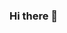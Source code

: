 ### Hi there 👋

<!--
**RThaweewat/RThaweewat** is a ✨ _special_ ✨ repository because its `README.md` (this file) appears on your GitHub profile.

I'm a self-taught data scientist and statistical UX researcher with two years of professional experience in data science from various industries, including health-care, insurance, and architectural construction. I specialize in building fast and scalable end-to-end machine learning solutions, deliver the solid business analytics and data strategy along with experimental design and UX optimization by A/B testing and causal inference.

Here are some ideas to get you started:

- 🔭 I’m currently working on ...
- 🌱 I’m currently learning ...
- 👯 I’m looking to collaborate on ...
- 🤔 I’m looking for help with ...
- 💬 Ask me about ...
- 📫 How to reach me: ...
- 😄 Pronouns: ...
- ⚡ Fun fact: ...
-->
